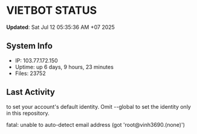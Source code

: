 # VIETBOT STATUS
**Updated**: Sat Jul 12 05:35:36 AM +07 2025

## System Info
- IP: 103.77.172.150
- Uptime: up 6 days, 9 hours, 23 minutes
- Files: 23752

## Last Activity

to set your account's default identity.
Omit --global to set the identity only in this repository.

fatal: unable to auto-detect email address (got 'root@vinh3690.(none)')
